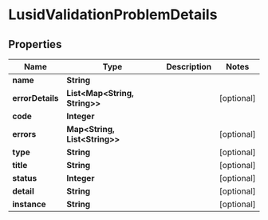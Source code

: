 

# LusidValidationProblemDetails


## Properties

| Name | Type | Description | Notes |
|------------ | ------------- | ------------- | -------------|
|**name** | **String** |  |  |
|**errorDetails** | **List&lt;Map&lt;String, String&gt;&gt;** |  |  [optional] |
|**code** | **Integer** |  |  |
|**errors** | **Map&lt;String, List&lt;String&gt;&gt;** |  |  [optional] |
|**type** | **String** |  |  [optional] |
|**title** | **String** |  |  [optional] |
|**status** | **Integer** |  |  [optional] |
|**detail** | **String** |  |  [optional] |
|**instance** | **String** |  |  [optional] |



